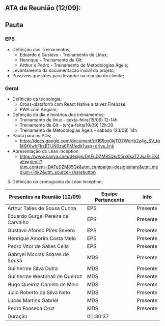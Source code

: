 ## ATA de Reunião (12/09):

## Pauta
### EPS
* Definição dos Treinamentos;
   - Eduardo e Gustavo - Treinamento de Linux;
   - Henrique - Treinamento de Git;
   - Arthur e Pedro - Treinamento de Metodologias Ágeis;
*  Levantamento da documentação inicial do projeto;
*  Possíveis questões para levantar na reunião do cliente;

### Geral
* Definição da tecnologia;
   - Cross-plataform com React Native a talvez Firebase;
   - PWA com Angular;
* Definição do dia e horários dos treinamentos;
   - Treinamento de linux - sexta-feira(15/09) 12-14h
   - Treinamento de Git - terça-feira(19/09) 12h:30 
   - Treinamento de Metodologias Ágeis - sábado (23/09) 14h
* Pauta para os POs;
   - https://docs.google.com/document/d/1B5oy0kjTO7WoHb2z4g_SV_tqMGfXwhFkzBTUN0za6PM/edit?usp=drive_link
* Apresentação do Lean Inception;
   - https://www.canva.com/design/DAFuDZM85Qk/05rx6saTZJsaEIlEX4aEwg/edit?utm_content=DAFuDZM85Qk&utm_campaign=designshare&utm_medium=link2&utm_source=sharebutton
5. Definição do cronograma do Lean Inception;

| <b>Presentes na Reunião (12/09)</b> | <b>Equipe Pertencente</b> | <b>Info</b> |
| --- | --- | --- |
| Arthur Talles de Sousa Cunha | EPS | Presente |
| Eduardo Gurgel Pereira de Carvalho | EPS | Presente |
| Gustavo Afonso Pires Severo | EPS | Presente |
| Henrique Amorim Costa Melo | EPS | Presente |
| Pedro Vítor de Salles Cella | EPS | Presente |
| Gabryel Nícolas Soares de Sousa | MDS | Presente |
| Guilherme Silva Dutra | MDS | Presente |
| Guilherme Westphall de Queiroz | MDS | Presente |
| Hugo Queiroz Camelo de Melo | MDS | Presente |
| Julio Roberto da Silva Neto | MDS | Presente |
| Lucas Martins Gabriel | MDS | Presente |
| Pedro Fonseca Cruz | MDS | Presente |
| Duração | 01:30:37 |